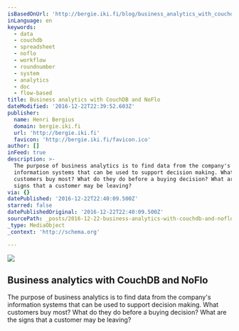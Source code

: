 ```yaml
---
isBasedOnUrl: 'http://bergie.iki.fi/blog/business_analytics_with_couchdb_and_noflo/'
inLanguage: en
keywords:
  - data
  - couchdb
  - spreadsheet
  - noflo
  - workflow
  - roundnumber
  - system
  - analytics
  - doc
  - flow-based
title: Business analytics with CouchDB and NoFlo
dateModified: '2016-12-22T22:39:52.603Z'
publisher:
  name: Henri Bergius
  domain: bergie.iki.fi
  url: 'http://bergie.iki.fi'
  favicon: 'http://bergie.iki.fi/favicon.ico'
author: []
inFeed: true
description: >-
  The purpose of business analytics is to find data from the company's
  information systems that can be used to support decision making. What
  customers buy most? What do they do before a buying decision? What are the
  signs that a customer may be leaving?
via: {}
datePublished: '2016-12-22T22:40:09.500Z'
starred: false
datePublishedOriginal: '2016-12-22T22:40:09.500Z'
sourcePath: _posts/2016-12-22-business-analytics-with-couchdb-and-noflo.md
_type: MediaObject
_context: 'http://schema.org'

---
```

<article style=""><img src="https://imgflo.herokuapp.com/graph/2b2431f8e7ba7b0/51412c904dcad37e0fc3dc13c3f5d95f/croprotate.png?cropheight=234&amp;cropwidth=496&amp;degrees=0&amp;input=https%3A%2F%2Fs3.eu-central-1.amazonaws.com%2Fbergie-iki-fi%2Fproggis-iks-projectplan-500.png&amp;x=2&amp;y=0" /><h1>Business analytics with CouchDB and NoFlo</h1><p>The purpose of business analytics is to find data from the company's information systems that can be used to support decision making. What customers buy most? What do they do before a buying decision? What are the signs that a customer may be leaving?</p></article>